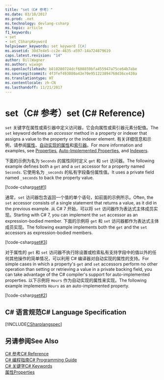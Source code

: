 ```yaml
---
title: "set（C# 参考）"
ms.date: 03/10/2017
ms.prod: .net
ms.technology: devlang-csharp
ms.topic: article
f1_keywords:
- set
- set_CSharpKeyword
helpviewer_keywords: set keyword [C#]
ms.assetid: 30d7e4e5-cc2e-4635-a597-14a724879619
caps.latest.revision: "14"
author: BillWagner
ms.author: wiwagn
ms.openlocfilehash: b810280724dcf608859bfa455947a75ce64b7abe
ms.sourcegitcommit: 4f3fef493080a43e70e951223894768d36ce430a
ms.translationtype: HT
ms.contentlocale: zh-CN
ms.lasthandoff: 11/21/2017
---
```

# <a name="set-c-reference"></a><span data-ttu-id="94c9f-102">set（C# 参考）</span><span class="sxs-lookup"><span data-stu-id="94c9f-102">set (C# Reference)</span></span>
<span data-ttu-id="94c9f-103">`set` 关键字在属性或索引器中定义访问器，它会向属性或索引器元素分配值。</span><span class="sxs-lookup"><span data-stu-id="94c9f-103">The `set` keyword defines an *accessor* method in a property or indexer that assigns a value to the property or the indexer element.</span></span> <span data-ttu-id="94c9f-104">有关详细信息和示例，请参阅[属性](../../../csharp/programming-guide/classes-and-structs/properties.md)、[自动实现的属性](../../../csharp/programming-guide/classes-and-structs/auto-implemented-properties.md)和[索引器](../../../csharp/programming-guide/indexers/index.md)。</span><span class="sxs-lookup"><span data-stu-id="94c9f-104">For more information and examples, see [Properties](../../../csharp/programming-guide/classes-and-structs/properties.md), [Auto-Implemented Properties](../../../csharp/programming-guide/classes-and-structs/auto-implemented-properties.md), and [Indexers](../../../csharp/programming-guide/indexers/index.md).</span></span>  
  
<span data-ttu-id="94c9f-105">下面的示例为名为 `Seconds` 的属性同时定义 `get` 和 `set` 访问器。</span><span class="sxs-lookup"><span data-stu-id="94c9f-105">The following example defines both a `get` and a `set` accessor for a property named `Seconds`.</span></span> <span data-ttu-id="94c9f-106">它使用名为 `_seconds` 的私有字段备份属性值。</span><span class="sxs-lookup"><span data-stu-id="94c9f-106">It uses a private field named `_seconds` to back the property value.</span></span>  
 
 [!code-csharp[set#1](../../../../samples/snippets/csharp/language-reference/keywords/get/get-1.cs)]  

<span data-ttu-id="94c9f-107">通常，`set` 访问器包含返回一个值的单个语句，如前面的示例所示。</span><span class="sxs-lookup"><span data-stu-id="94c9f-107">Often, the `set` accessor consists of a single statement that returns a value, as it did in the previous example.</span></span> <span data-ttu-id="94c9f-108">从 C# 7 开始，可以将 `set` 访问器作为表达式主体成员实现。</span><span class="sxs-lookup"><span data-stu-id="94c9f-108">Starting with C# 7, you can implement the `set` accessor as an expression-bodied member.</span></span> <span data-ttu-id="94c9f-109">下面的示例将 `get` 和 `set` 访问器都作为表达式主体成员实现。</span><span class="sxs-lookup"><span data-stu-id="94c9f-109">The following example implements both the `get` and the `set` accessors as expression-bodied members.</span></span>

 [!code-csharp[set#3](../../../../samples/snippets/csharp/language-reference/keywords/get/get-3.cs)]   
    
<span data-ttu-id="94c9f-110">对于属性的 `get` 和 `set` 访问器不执行除设置或检索私有支持字段中的值以外的任何其他操作的简单情况，可以利用 C# 编译器对自动实现的属性的支持。</span><span class="sxs-lookup"><span data-stu-id="94c9f-110">For simple cases in which a property's `get` and `set` accessors perform no other operation than setting or retrieving a value in a private backing field, you can take advantage of the C# compiler's support for auto-implemented properties.</span></span> <span data-ttu-id="94c9f-111">以下示例将 `Hours` 作为自动实现的属性来实现。</span><span class="sxs-lookup"><span data-stu-id="94c9f-111">The following example implements `Hours` as an auto-implemented property.</span></span> 
  
 [!code-csharp[set#2](../../../../samples/snippets/csharp/language-reference/keywords/get/get-2.cs)]  
    
## <a name="c-language-specification"></a><span data-ttu-id="94c9f-112">C# 语言规范</span><span class="sxs-lookup"><span data-stu-id="94c9f-112">C# Language Specification</span></span>  
 [!INCLUDE[CSharplangspec](~/includes/csharplangspec-md.md)]  
  
## <a name="see-also"></a><span data-ttu-id="94c9f-113">另请参阅</span><span class="sxs-lookup"><span data-stu-id="94c9f-113">See Also</span></span>  
 [<span data-ttu-id="94c9f-114">C# 参考</span><span class="sxs-lookup"><span data-stu-id="94c9f-114">C# Reference</span></span>](../../../csharp/language-reference/index.md)  
 [<span data-ttu-id="94c9f-115">C# 编程指南</span><span class="sxs-lookup"><span data-stu-id="94c9f-115">C# Programming Guide</span></span>](../../../csharp/programming-guide/index.md)  
 [<span data-ttu-id="94c9f-116">C# 关键字</span><span class="sxs-lookup"><span data-stu-id="94c9f-116">C# Keywords</span></span>](../../../csharp/language-reference/keywords/index.md)  
 [<span data-ttu-id="94c9f-117">属性</span><span class="sxs-lookup"><span data-stu-id="94c9f-117">Properties</span></span>](../../../csharp/programming-guide/classes-and-structs/properties.md)
